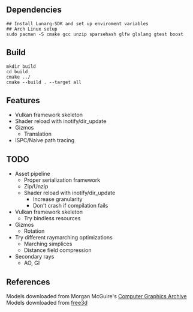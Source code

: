 ## Dependencies
```console
## Install Lunarg-SDK and set up enviroment variables
## Arch Linux setup
sudo pacman -S cmake gcc unzip sparsehash glfw glslang gtest boost
```
## Build
```console
mkdir build
cd build
cmake ../
cmake --build . --target all
```
## Features
* Vulkan framework skeleton
* Shader reload with inotify/dir_update
* Gizmos
  * Translation
* ISPC/Naive path tracing
## TODO
* Asset pipeline
  * Proper serialization framework
  * Zip/Unzip
  * Shader reload with inotify/dir_update
    * Increase granularity
    * Don't crash if compilation fails
* Vulkan framework skeleton
  * Try bindless resources
* Gizmos
  * Rotation
* Try different raymarching optimizations
  * Marching simplices
  * Distance field compression
* Secondary rays
  * AO, GI

## References
Models downloaded from Morgan McGuire's [Computer Graphics Archive](https://casual-effects.com/data)  
Models downloaded from [free3d](https://free3d.com/3d-model/low-poly-male-26691.html)  
